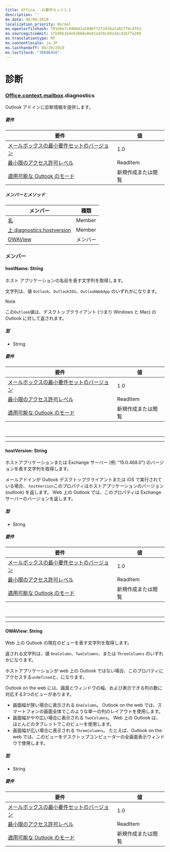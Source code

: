 ```yaml
---
title: Office.--の要件セット1.1
description: ''
ms.date: 08/08/2019
localization_priority: Normal
ms.openlocfilehash: 791b0e7c4400d2a508bf72f34f8afa92779c4f63
ms.sourcegitcommit: 1fb99b1b4e63868a0e81a928c69a34c42bf7e209
ms.translationtype: MT
ms.contentlocale: ja-JP
ms.lasthandoff: 08/30/2019
ms.locfileid: "36696450"
---
```

# <a name="diagnostics"></a>診断

### <a name="officeofficemdcontextofficecontextmdmailboxofficecontextmailboxmddiagnostics"></a>[Office](Office.md)[.context](Office.context.md)[.mailbox](Office.context.mailbox.md).diagnostics

Outlook アドインに診断情報を提供します。

##### <a name="requirements"></a>要件

|要件| 値|
|---|---|
|[メールボックスの最小要件セットのバージョン](/office/dev/add-ins/reference/requirement-sets/outlook-api-requirement-sets)| 1.0|
|[最小限のアクセス許可レベル](/outlook/add-ins/understanding-outlook-add-in-permissions)| ReadItem|
|[適用可能な Outlook のモード](/outlook/add-ins/#extension-points)| 新規作成または閲覧|

##### <a name="members-and-methods"></a>メンバーとメソッド

| メンバー | 種類 |
|--------|------|
| [名](#hostname-string) | Member |
| [上 diagnostics.hostversion](#hostversion-string) | Member |
| [OWAView](#owaview-string) | メンバー |

### <a name="members"></a>メンバー

#### <a name="hostname-string"></a>hostName: String

ホスト アプリケーションの名前を表す文字列を取得します。

文字列は、値 `Outlook`、`OutlookIOS`、`OutlookWebApp` のいずれかになります。

> [!NOTE]
> この`Outlook`値は、デスクトップクライアント (つまり Windows と Mac) の Outlook に対して返されます。

##### <a name="type"></a>型

*   String

##### <a name="requirements"></a>要件

|要件| 値|
|---|---|
|[メールボックスの最小要件セットのバージョン](/office/dev/add-ins/reference/requirement-sets/outlook-api-requirement-sets)| 1.0|
|[最小限のアクセス許可レベル](/outlook/add-ins/understanding-outlook-add-in-permissions)| ReadItem|
|[適用可能な Outlook のモード](/outlook/add-ins/#extension-points)| 新規作成または閲覧|

<br>

---
---

#### <a name="hostversion-string"></a>hostVersion: String

ホストアプリケーションまたは Exchange サーバー (例: "15.0.468.0") のバージョンを表す文字列を取得します。

メールアドインが Outlook デスクトップクライアントまたは iOS で実行されている場合、 `hostVersion`このプロパティはホストアプリケーションのバージョン (outlook) を返します。 Web 上の Outlook では、このプロパティは Exchange サーバーのバージョンを返します。

##### <a name="type"></a>型

*   String

##### <a name="requirements"></a>要件

|要件| 値|
|---|---|
|[メールボックスの最小要件セットのバージョン](/office/dev/add-ins/reference/requirement-sets/outlook-api-requirement-sets)| 1.0|
|[最小限のアクセス許可レベル](/outlook/add-ins/understanding-outlook-add-in-permissions)| ReadItem|
|[適用可能な Outlook のモード](/outlook/add-ins/#extension-points)| 新規作成または閲覧|

<br>

---
---

#### <a name="owaview-string"></a>OWAView: String

Web 上の Outlook の現在のビューを表す文字列を取得します。

返される文字列は、値 `OneColumn`、`TwoColumns`、または `ThreeColumns` のいずれかになります。

ホストアプリケーションが web 上の Outlook ではない場合、このプロパティにアクセスする`undefined`と、になります。

Outlook on the web には、画面とウィンドウの幅、および表示できる列の数に対応する3つのビューがあります。

*   画面幅が狭い場合に表示される `OneColumn`。 Outlook on the web では、スマートフォンの画面全体でこのような単一の列のレイアウトを使用します。
*   画面幅がやや広い場合に表示される `TwoColumns`。 Web 上の Outlook は、ほとんどのタブレットでこのビューを使用します。
*   画面幅が広い場合に表示される `ThreeColumns`。 たとえば、Outlook on the web では、このビューをデスクトップコンピューターの全画面表示ウィンドウで使用します。

##### <a name="type"></a>型

*   String

##### <a name="requirements"></a>要件

|要件| 値|
|---|---|
|[メールボックスの最小要件セットのバージョン](/office/dev/add-ins/reference/requirement-sets/outlook-api-requirement-sets)| 1.0|
|[最小限のアクセス許可レベル](/outlook/add-ins/understanding-outlook-add-in-permissions)| ReadItem|
|[適用可能な Outlook のモード](/outlook/add-ins/#extension-points)| 新規作成または閲覧|

